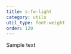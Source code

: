 ```yaml
---
title: s-fw-light
category: utils
util_type: font-weight
order: 120
---
```

<p class="s-fw-light">Sample text</p>